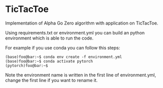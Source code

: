 # TicTacToe

Implementation of Alpha Go Zero algorithm with application on TicTacToe.

Using requirements.txt or environment.yml you can build an python environment which is able to run the code.

For example if you use conda you can follow this steps:

```console
(base)foo@bar:~$ conda env create -f environment.yml
(base)foo@bar:~$ conda activate pytorch
(pytorch)foo@bar:~$ 
```
Note the environment name is written in the first line of environment.yml, change the first line if you want to rename it.
